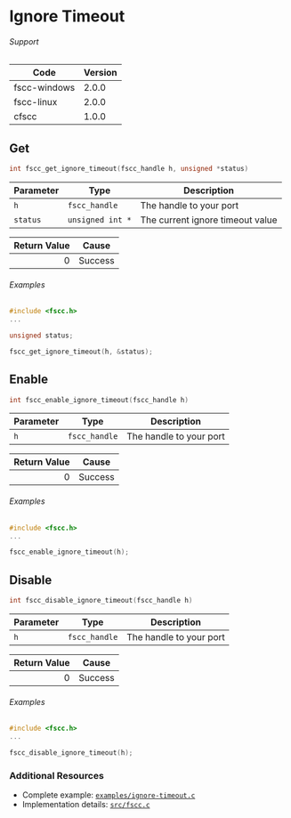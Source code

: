 # Ignore Timeout

###### Support
| Code | Version |
| ---- | ------- |
| fscc-windows | 2.0.0 |
| fscc-linux | 2.0.0 |
| cfscc | 1.0.0 |


## Get
```c
int fscc_get_ignore_timeout(fscc_handle h, unsigned *status)
```

| Parameter | Type | Description |
| --------- | ---- | ----------- |
| `h` | `fscc_handle` | The handle to your port |
| `status` | `unsigned int *` | The current ignore timeout value |

| Return Value | Cause |
| ------------:| ----- |
| 0 | Success |


###### Examples
```c
#include <fscc.h>
...

unsigned status;

fscc_get_ignore_timeout(h, &status);
```


## Enable
```c
int fscc_enable_ignore_timeout(fscc_handle h)
```

| Parameter | Type | Description |
| --------- | ---- | ----------- |
| `h` | `fscc_handle` | The handle to your port |

| Return Value | Cause |
| ------------:| ----- |
| 0 | Success |

###### Examples
```c
#include <fscc.h>
...

fscc_enable_ignore_timeout(h);
```


## Disable
```c
int fscc_disable_ignore_timeout(fscc_handle h)
```

| Parameter | Type | Description |
| --------- | ---- | ----------- |
| `h` | `fscc_handle` | The handle to your port |

| Return Value | Cause |
| ------------:| ----- |
| 0 | Success |

###### Examples
```c
#include <fscc.h>
...

fscc_disable_ignore_timeout(h);
```


### Additional Resources
- Complete example: [`examples/ignore-timeout.c`](../examples/ignore-timeout.c)
- Implementation details: [`src/fscc.c`](../src/fscc.c)
